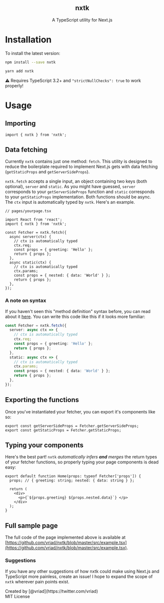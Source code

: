 <h2 align="center">nxtk</h1>
<p align="center">
  A TypeScript utility for Next.js
</p>

# Installation

To install the latest version:

```sh
npm install --save nxtk
```

```sh
yarn add nxtk
```

⚠️ Requires TypeScript 3.2+ and `"strictNullChecks": true` to work properly!

# Usage

## Importing

```tsx
import { nxtk } from 'nxtk';
```

## Data fetching

Currently `nxtk` contains just one method: `fetch`. This utility is designed to reduce the boilerplate required to implement Next.js gets with data fetching (`getStaticProps` and `getServerSideProps`).

`nxtk.fetch` accepts a single input, an object containing two keys (both optional), `server` and `static`. As you might have guessed, `server` corresponds to your `getServerSideProps` function and `static` corresponds to your `getStaticProps` implementation. Both functions should be async. The `ctx` input is automatically typed by `nxtk`. Here's an example.

```tsx
// pages/yourpage.tsx

import React from 'react';
import { nxtk } from 'nxtk';

const Fetcher = nxtk.fetch({
  async server(ctx) {
    // ctx is automatically typed
    ctx.req;
    const props = { greeting: 'Hello' };
    return { props };
  },
  async static(ctx) {
    // ctx is automatically typed
    ctx.params;
    const props = { nested: { data: 'World' } };
    return { props };
  },
});
```

### A note on syntax

If you haven't seen this "method definition" syntax before, you can read about it [here](https://developer.mozilla.org/en-US/docs/Web/JavaScript/Reference/Functions/Method_definitions). You can write this code like this if it looks more familiar:

```ts
const Fetcher = nxtk.fetch({
  server: async ctx => {
    // ctx is automatically typed
    ctx.req;
    const props = { greeting: 'Hello' };
    return { props };
  },
  static: async ctx => {
    // ctx is automatically typed
    ctx.params;
    const props = { nested: { data: 'World' } };
    return { props };
  },
});
```

## Exporting the functions

Once you've instantiated your fetcher, you can export it's components like so:

```tsx
export const getServerSideProps = Fetcher.getServerSideProps;
export const getStaticProps = Fetcher.getStaticProps;
```

## Typing your components

Here's the best part! `nxtk` _automatically infers **and** merges_ the return types of your fetcher functions, so properly typing your page components is dead easy:

```tsx
export default function Home(props: typeof Fetcher['props']) {
  props; // { greeting: string; nested: { data: string } };

  return (
    <div>
      <p>{`${props.greeting} ${props.nested.data}`} </p>
    </div>
  );
}
```

## Full sample page

The full code of the page implemented above is available at [https://github.com/vriad/nxtk/blob/master/src/example.tsx](https://github.com/vriad/nxtk/blob/master/src/example.tsx).

### Suggestions

If you have any other suggestions of how nxtk could make using Next.js and TypeScript more painless, create an issue! I hope to expand the scope of `nxtk` wherever pain points exist.

<p>
Created by [@vriad](https://twitter.com/vriad)<br>
MIT License
</p>

